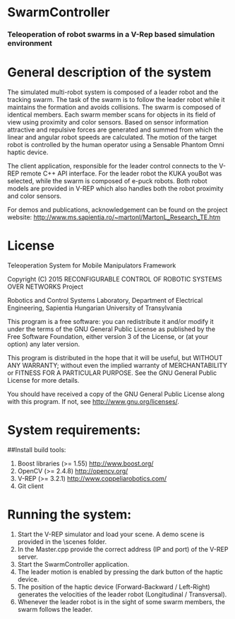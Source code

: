 # SwarmController
### Teleoperation of robot swarms in a V-Rep based simulation environment

# General description of the system
The simulated multi-robot system is composed of a leader robot and the tracking swarm. The task of the swarm is to follow the leader robot while it maintains the formation and avoids collisions. The swarm is composed of identical members. Each swarm member scans for objects in its field of view using proximity and color sensors. Based on sensor information attractive and repulsive forces are generated and summed from which the linear and angular robot speeds are calculated. The motion of the target robot is controlled by the human operator using a Sensable Phantom Omni haptic device.

The client application, responsible for the leader control connects to the V-REP remote C++ API interface. For the leader robot the KUKA youBot was selected, while the swarm is composed of e-puck robots. Both robot models are provided in V-REP which also handles both the robot proximity and color sensors.

For demos and publications, acknowledgement can be found on the project website:
http://www.ms.sapientia.ro/~martonl/MartonL_Research_TE.htm

# License

Teleoperation System for Mobile Manipulators Framework

Copyright (C) 2015 RECONFIGURABLE CONTROL OF ROBOTIC SYSTEMS OVER NETWORKS Project

Robotics and Control Systems Laboratory, Department of Electrical Engineering, Sapientia Hungarian University of Transylvania

This program is a free software: you can redistribute it and/or modify it under the terms of the GNU General Public License as published by the Free Software Foundation, either version 3 of the License, or (at your option) any later version.

This program is distributed in the hope that it will be useful, but WITHOUT ANY WARRANTY; without even the implied warranty of MERCHANTABILITY or FITNESS FOR A PARTICULAR PURPOSE. See the GNU General Public License for more details.

You should have received a copy of the GNU General Public License along with this program. If not, see http://www.gnu.org/licenses/.

# System requirements:
##Install build tools:
  1. Boost libraries (>= 1.55) http://www.boost.org/  
  2. OpenCV (>= 2.4.8) http://opencv.org/
  3. V-REP (>= 3.2.1) http://www.coppeliarobotics.com/
  4. Git client

# Running the system:
  1. Start the V-REP simulator and load your scene. A demo scene is provided in the \scenes folder.
  2. In the Master.cpp provide the correct address (IP and port) of the V-REP server.
  3. Start the SwarmController application.
  4. The leader motion is enabled by pressing the dark button of the haptic device.
  5. The position of the haptic device (Forward-Backward / Left-Right) generates the velocities of the leader robot (Longitudinal / Transversal).
  6. Whenever the leader robot is in the sight of some swarm members, the swarm follows the leader.
